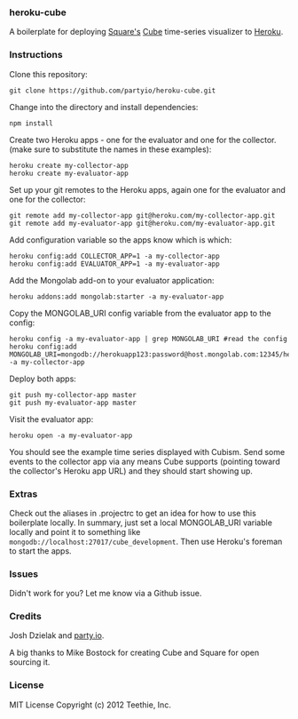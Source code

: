 ### heroku-cube
A boilerplate for deploying [Square's](https://squareup.com/) [Cube](http://square.github.com/cube/) time-series visualizer to [Heroku](http://heroku.com).

### Instructions

Clone this repository:

    git clone https://github.com/partyio/heroku-cube.git

Change into the directory and install dependencies:

    npm install

Create two Heroku apps - one for the evaluator and one for the collector. (make sure to substitute the names in these examples):

    heroku create my-collector-app
    heroku create my-evaluator-app

Set up your git remotes to the Heroku apps, again one for the evaluator and one for the collector:

    git remote add my-collector-app git@heroku.com/my-collector-app.git
    git remote add my-evaluator-app git@heroku.com/my-evaluator-app.git

Add configuration variable so the apps know which is which:

    heroku config:add COLLECTOR_APP=1 -a my-collector-app
    heroku config:add EVALUATOR_APP=1 -a my-evaluator-app

Add the Mongolab add-on to your evaluator application:

    heroku addons:add mongolab:starter -a my-evaluator-app

Copy the MONGOLAB_URI config variable from the evaluator app to the config:

    heroku config -a my-evaluator-app | grep MONGOLAB_URI #read the config
    heroku config:add MONGOLAB_URI=mongodb://herokuapp123:password@host.mongolab.com:12345/herokuapp123 -a my-collector-app

Deploy both apps:

    git push my-collector-app master
    git push my-evaluator-app master

Visit the evaluator app:

    heroku open -a my-evaluator-app

You should see the example time series displayed with Cubism.
Send some events to the collector app via any means Cube supports (pointing toward the
collector's Heroku app URL) and they should start showing up.

### Extras
Check out the aliases in .projectrc to get an idea for how to use this boilerplate locally.
In summary, just set a local MONGOLAB_URI variable locally and point it to something like
`mongodb://localhost:27017/cube_development`. Then use Heroku's foreman to start the apps.

### Issues
Didn't work for you? Let me know via a Github issue.

### Credits
Josh Dzielak and [party.io](http://party.io).

A big thanks to Mike Bostock for creating Cube and Square for open sourcing it.

### License
MIT License
Copyright (c) 2012 Teethie, Inc.
